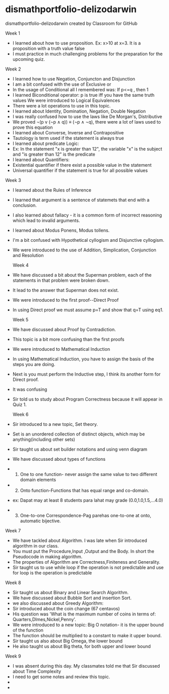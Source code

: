 # dismathportfolio-delizodarwin
dismathportfolio-delizodarwin created by Classroom for GitHub

  Week 1
- I learned about how to use proposition.
   Ex: x>10 at x=3. It is a proposition with a truth value false
- I must practice in much challenging problems for the preparation for the upcoming quiz.

Week 2
- I learned how to use Negation, Conjuncton and Disjunction
- I am a bit confused with the use of Exclusive or
- In the usage of Conditional all I remembered was: 
   If p<=q , then 1
- I learned Biconditional operator: 
  p is true iff you have the same truth values
  We were introduced to Logical Equivalences
- There were a lot operations to use in this topic.
- I learned about Identity, Domination, Negation, Double Negation
- I was really confused how to use the laws like De Morgan's, Distributive
- We proved ¬(p v (¬p ∧ q)) ≡ (¬p ∧ ¬q), there were a lot of laws used to prove this equation
- I learned about Converse, Inverse and Contrapositive
- Tautology is term used if the statement is always true
- I learned about predicate Logic:
-   Ex: In the statement "x is greater than 12", the variable "x" is the subject and "is greater than 12" is the predicate
- I learned about Quantifiers: 
-  Existential quantifier if there exist a possible value in the statement 
-  Universal quantifier if the statement is true for all possible values
   
  Week 3
- I learned about the Rules of Inference
- I learned that argument is a sentence of statemets that end with a conclusion.
- I also learned about fallacy - it is a common form of incorrect reasoning which lead to invalid arguments.
- I learned about Modus Ponens, Modus tollens.
- I'm a bit confused with Hypothetical cyllogism and Disjunctive cyllogism.
-  We were introduced to the use of Addition, Simplication, Conjunction and Resolution
 
   Week 4
- We have discussed a bit about the Superman problem, each of the statements in that problem were broken down.
- It lead to the answer that Superman does not exist.
- We were introduced to the first proof--Direct Proof
- In using Direct proof we must assume p=T and show that q=T using eq1.

  Week 5
- We have discussed about Proof by Contradiction.
- This topic is a bit more confusing than the first proofs
- We were introduced to Mathematical Induction
- In using Mathematical Induction, you have to assign the basis of the steps you are doing.
- Next is you must perform the Inductive step, I think its another form for Direct proof.
- It was confusing
- Sir told us to study about Program Correctness because it will appear in Quiz 1.

  Week 6
- Sir introduced to a new topic, Set theory.
- Set is an unordered collection of distinct objects, which may be anything(including other sets)
- Sir taught us about set builder notations and using venn diagram
- We have discussed about types of functions
-   1. One to one function- never assign the same value to two different domain elements
-   2. Onto function-Functions that has equal range and co-domain.
-    ex: Dapat may at least 8 students para lahat may grade (0.0,1.0,1.5,...4.0)
-   3. One-to-one Correspondence-Pag parehas one-to-one at onto, automatic bijective.

  Week 7
- We have tackled about Algorithm. I was late when Sir introduced algorithm in our class.
- You must put the Procedure,Input ,Output and the Body. In short the Pseudocode in making algorithm.
- The properties of Algorithm are Correctness,Finiteness and Generality.
- Sir taught us to use while loop if the operation is not predictable and use for loop is the operation is predictable

Week 8
- Sir taught us about Binary and Linear Search Algorithm.
- We have discussed about Bubble Sort and insertion Sort.
- we also discussed about Greedy Algorithm:
- Sir introduced about the coin change (67 centavos)
- His question was 'What is the maximum number of coins in terms of: Quarters,DImes,Nickel,Penny'.
- We were introduced to a new topic: Big O notation- it is the upper bound of the function
- The function should be multiplied to a constant to make it upper bound.
- Sir taught us also about Big Omega, the lower bound
- He also taught us about Big theta, for both upper and lower bound
   
Week 9
- I was absent during this day. My classmates told me that Sir discussed about Time Complexity
- I need to get some notes and review this topic.
-     
-     

